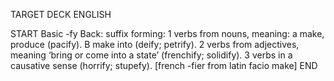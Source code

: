 TARGET DECK
ENGLISH

START
Basic
-fy
Back: suffix forming: 1 verbs from nouns, meaning: a make, produce (pacify). B make into (deify; petrify). 2 verbs from adjectives, meaning ‘bring or come into a state’ (frenchify; solidify). 3 verbs in a causative sense (horrify; stupefy). [french -fier from latin facio make]
END
